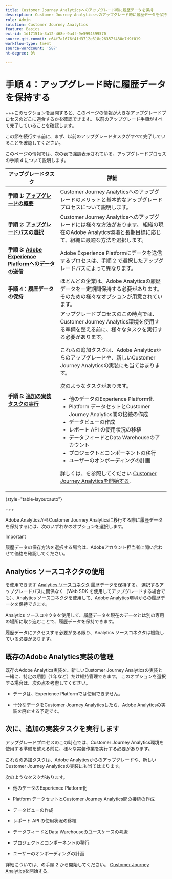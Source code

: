 ```yaml
---
title: Customer Journey Analyticsへのアップグレード時に履歴データを保持
description: Customer Journey Analyticsへのアップグレード時に履歴データを保持する方法を説明します
role: Admin
solution: Customer Journey Analytics
feature: Basics
exl-id: 1d17151b-3a12-468e-9a4f-9e5994599570
source-git-commit: c64f7a1676f4fd3712e618e26357f430e7d9f019
workflow-type: tm+mt
source-wordcount: '587'
ht-degree: 0%

---
```


# 手順 4：アップグレード時に履歴データを保持する

+++このセクションを展開すると、このページの情報が大きなアップグレードプロセスのどこに適合するかを確認できます。 以前のアップグレード手順がすべて完了していることを確認します。

この節を続行する前に、まず、以前のアップグレードタスクがすべて完了していることを確認してください。

このページの情報では、次の表で強調表示されている、アップグレードプロセスの手順 4 について説明します。

| アップグレードタスク | 詳細 |
|---------|----------|
| **手順 1: [アップグレードの概要](/help/getting-started/cja-upgrade/cja-upgrade-getstarted.md)** | Customer Journey Analyticsへのアップグレードのメリットと基本的なアップグレードプロセスについて説明します。 |
| **手順 2: [アップグレードパスの選択](/help/getting-started/cja-upgrade/cja-upgrade-path.md)** | Customer Journey Analyticsへのアップグレードには様々な方法があります。 組織の現在のAdobe Analytics環境と長期目標に応じて、組織に最適な方法を選択します。 |
| **手順 3: [Adobe Experience Platformへのデータの送信](/help/getting-started/cja-upgrade/cja-upgrade-send-to-platform.md)** | Adobe Experience Platformにデータを送信するプロセスは、手順 2 で選択したアップグレードパスによって異なります。 |
| <span class="preview">**手順 4：履歴データの保持**</span> | <span class="preview">ほとんどの企業は、Adobe Analyticsの履歴データを一定期間保持する必要があります。 そのための様々なオプションが用意されています。</span> |
| **手順 5: [追加の実装タスクの実行](/help/getting-started/cja-getting-started.md)** | アップグレードプロセスのこの時点では、Customer Journey Analytics環境を使用する準備を整える前に、様々なタスクを実行する必要があります。<p>これらの追加タスクは、Adobe Analyticsからのアップグレードや、新しいCustomer Journey Analyticsの実装にも当てはまります。</p><p>次のようなタスクがあります。</p><ul><li>他のデータのExperience Platform化</li><li>Platform データセットとCustomer Journey Analytics間の接続の作成</li><li>データビューの作成</li><li>レポート API の使用状況の移植</li><li>データフィードとData Warehouseのアカウント</li><li>プロジェクトとコンポーネントの移行</li><li>ユーザーのオンボーディングの計画</li></ul> <p>詳しくは、を参照してください [Customer Journey Analyticsを開始する](/help/getting-started/cja-getting-started.md). |

{style="table-layout:auto"}

+++

Adobe AnalyticsからCustomer Journey Analyticsに移行する際に履歴データを保持するには、次のいずれかのオプションを選択します。

>[!IMPORTANT]
>
>履歴データの保存方法を選択する場合は、Adobeアカウント担当者に問い合わせて価格を確認してください。

## Analytics ソースコネクタの使用

を使用できます [Analytics ソースコネクタ](/help/data-ingestion/analytics.md) 履歴データを保持する。 選択するアップグレードパスに関係なく（Web SDK を使用してアップグレードする場合でも）、Analytics ソースコネクタを使用して、Adobe Analytics環境からの履歴データを保持できます。

Analytics ソースコネクタを使用して、履歴データを現在のデータとは別の専用の場所に取り込むことで、履歴データを保持できます。

履歴データにアクセスする必要がある限り、Analytics ソースコネクタは機能している必要があります。

<!-- Another possibility in the future: Map historical data in a way that allows you to tie it to your new data.  Possible? Explain -->

## 既存のAdobe Analytics実装の管理

既存のAdobe Analytics実装を、新しいCustomer Journey Analyticsの実装と一緒に、特定の期間（1 年など）だけ維持管理できます。 このオプションを選択する場合は、次の点を考慮してください。

* データは、Experience Platformでは使用できません。

* 十分なデータをCustomer Journey Analyticsしたら、Adobe Analyticsの実装を廃止する予定です。

## 次に、追加の実装タスクを実行します

アップグレードプロセスのこの時点では、Customer Journey Analytics環境を使用する準備を整える前に、様々な実装作業を実行する必要があります。

これらの追加タスクは、Adobe Analyticsからのアップグレードや、新しいCustomer Journey Analyticsの実装にも当てはまります。

次のようなタスクがあります。

* 他のデータのExperience Platform化

* Platform データセットとCustomer Journey Analytics間の接続の作成

* データビューの作成

* レポート API の使用状況の移植

* データフィードとData Warehouseのユースケースの考慮

* プロジェクトとコンポーネントの移行

* ユーザーのオンボーディングの計画

詳細については、の手順 2 から開始してください。 [Customer Journey Analyticsを開始する](/help/getting-started/cja-getting-started.md).
